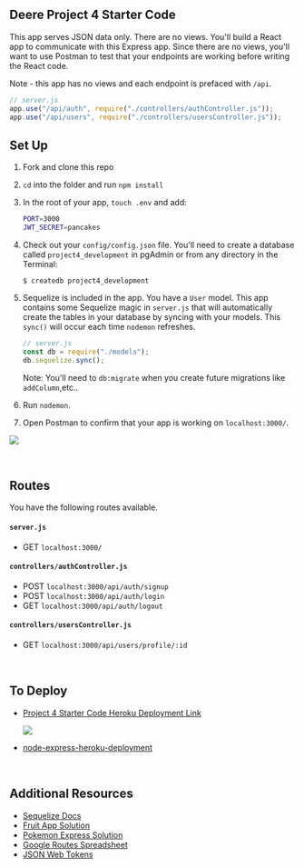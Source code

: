 ## Deere Project 4 Starter Code

This app serves JSON data only. There are no views. You'll build a React app to communicate with this Express app. Since there are no views, you'll want to use Postman to test that your endpoints are working before writing the React code.

Note - this app has no views and each endpoint is prefaced with `/api`.

```js
// server.js
app.use("/api/auth", require("./controllers/authController.js"));
app.use("/api/users", require("./controllers/usersController.js"));
```

## Set Up

1. Fork and clone this repo
1. `cd` into the folder and run `npm install`
1. In the root of your app, `touch .env` and add:

   ```bash
   PORT=3000
   JWT_SECRET=pancakes
   ```

1. Check out your `config/config.json` file. You'll need to create a database called `project4_development` in pgAdmin or from any directory in the Terminal:

   ```
   $ createdb project4_development
   ```

1. Sequelize is included in the app. You have a `User` model. This app contains some Sequelize magic in `server.js` that will automatically create the tables in your database by syncing with your models. This `sync()` will occur each time `nodemon` refreshes.

   ```js
   // server.js
   const db = require("./models");
   db.sequelize.sync();
   ```

   Note: You'll need to `db:migrate` when you create future migrations like `addColumn`,etc..

1. Run `nodemon`.
1. Open Postman to confirm that your app is working on `localhost:3000/`.

![](https://i.imgur.com/VEkRBk9.png)

<br>

## Routes

You have the following routes available.

#### `server.js`

- GET `localhost:3000/`

#### `controllers/authController.js`

- POST `localhost:3000/api/auth/signup`
- POST `localhost:3000/api/auth/login`
- GET `localhost:3000/api/auth/logout`

#### `controllers/usersController.js`

- GET `localhost:3000/api/users/profile/:id`

<br>

## To Deploy

- [Project 4 Starter Code Heroku Deployment Link](https://deere-project4-express.herokuapp.com/)

  ![](https://i.imgur.com/hy2jymA.png)

- [node-express-heroku-deployment](https://git.generalassemb.ly/jdr-0622/node-express-heroku-deployment)

<br>

## Additional Resources

- [Sequelize Docs](https://sequelize.org/master/)
- [Fruit App Solution](https://git.generalassemb.ly/jdr-0622/fruit-app-in-class)
- [Pokemon Express Solution](https://git.generalassemb.ly/jdr-0622/pokemon-express-sequelize6)
- [Google Routes Spreadsheet](https://docs.google.com/spreadsheets/d/14-LHKXLtEkp_vKEz3qSKjREnrmSyzQ9fimTlmrPsZsQ/edit#gid=0)
- [JSON Web Tokens](https://jwt.io/)
